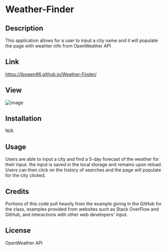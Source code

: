 # Weather-Finder

## Description

This application allows for a user to input a city name and it will populate the page with weahter info from OpenWeather API

## Link
https://jbowen96.github.io/Weather-Finder/

## View
![image](https://github.com/JBowen96/Weather-Finder/assets/139276635/f9877f6e-8f14-4e28-b81b-2ed195955e18)

## Installation

N/A

## Usage

Users are able to input a city and find a 5-day forecast of the weather for their input. the input is saved in the local storage and remains upon reload. Users can then click on the history of searches and the page will populate for the city clicked.

## Credits
Portions of this code pull heavily from the example giving in the GitHub for the class, examples provided from websites such as Stack OverFlow and GitHub, and interactions with other web developers' input.

## License
OpenWeather API
